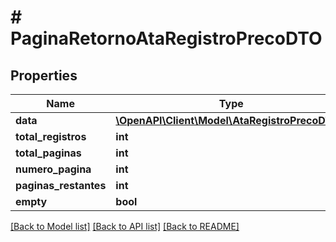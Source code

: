 # # PaginaRetornoAtaRegistroPrecoDTO

## Properties

Name | Type | Description | Notes
------------ | ------------- | ------------- | -------------
**data** | [**\OpenAPI\Client\Model\AtaRegistroPrecoDTO[]**](AtaRegistroPrecoDTO.md) |  | [optional]
**total_registros** | **int** |  | [optional]
**total_paginas** | **int** |  | [optional]
**numero_pagina** | **int** |  | [optional]
**paginas_restantes** | **int** |  | [optional]
**empty** | **bool** |  | [optional]

[[Back to Model list]](../../README.md#models) [[Back to API list]](../../README.md#endpoints) [[Back to README]](../../README.md)

